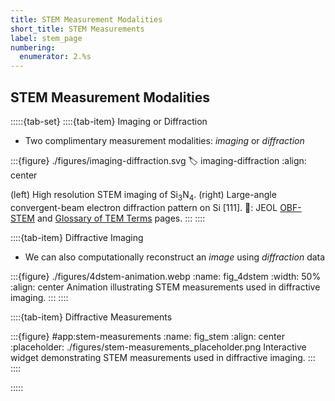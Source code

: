```yaml
---
title: STEM Measurement Modalities
short_title: STEM Measurements
label: stem_page
numbering:
  enumerator: 2.%s
---
```


## STEM Measurement Modalities

:::::{tab-set}
::::{tab-item} Imaging or Diffraction

- Two complimentary measurement modalities: _imaging_ or _diffraction_

:::{figure} ./figures/imaging-diffraction.svg
:label: imaging-diffraction
:align: center

(left) High resolution STEM imaging of Si$_3$N$_4$.
(right) Large-angle convergent-beam electron diffraction pattern on Si [111].
📸: JEOL [OBF-STEM](https://www.jeolusa.com/PRODUCTS/Transmission-Electron-Microscopes-TEM/Analytical-Data-Optimization/OBF-STEM-System-Option) and [Glossary of TEM Terms](https://www.jeol.com/words/emterms/20121023.055858.php#gsc.tab=0) pages.
:::
::::

::::{tab-item} Diffractive Imaging

- We can also computationally reconstruct an _image_ using _diffraction_ data

:::{figure} ./figures/4dstem-animation.webp
:name: fig_4dstem
:width: 50%
:align: center
Animation illustrating STEM measurements used in diffractive imaging.
:::
::::

::::{tab-item} Diffractive Measurements

:::{figure} #app:stem-measurements
:name: fig_stem
:align: center
:placeholder: ./figures/stem-measurements_placeholder.png
Interactive widget demonstrating STEM measurements used in diffractive imaging.
:::
::::

:::::

